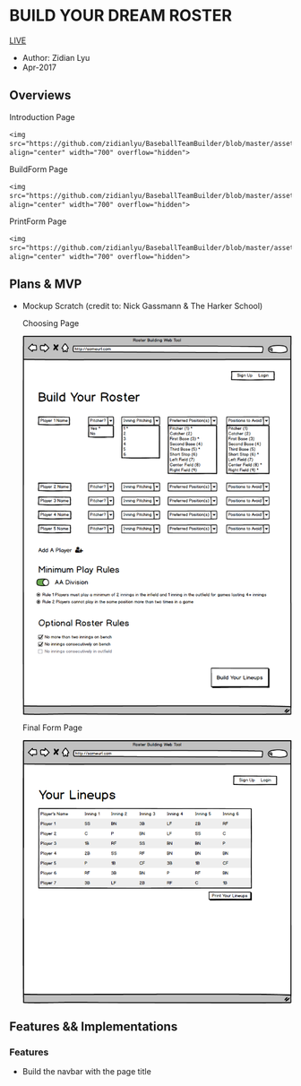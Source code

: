 # BUILD YOUR DREAM ROSTER

[LIVE][roster]

[roster]:
https://zidianlyu.github.io/BaseballTeamBuilder/

* Author: Zidian Lyu
* Apr-2017

## Overviews
  Introduction Page

    <img src="https://github.com/zidianlyu/BaseballTeamBuilder/blob/master/asset/img/intro.png" align="center" width="700" overflow="hidden">

  BuildForm Page

    <img src="https://github.com/zidianlyu/BaseballTeamBuilder/blob/master/asset/img/buildForm.png" align="center" width="700" overflow="hidden">

  PrintForm Page

    <img src="https://github.com/zidianlyu/BaseballTeamBuilder/blob/master/asset/img/printForm.png" align="center" width="700" overflow="hidden">




## Plans & MVP
  - Mockup Scratch (credit to: Nick Gassmann & The Harker School)

    Choosing Page

      <img src="https://github.com/zidianlyu/BaseballTeamBuilder/blob/master/asset/img/scratch_1.png" align="center" width="700" overflow="hidden">

    Final Form Page

      <img src="https://github.com/zidianlyu/BaseballTeamBuilder/blob/master/asset/img/scratch_2.png" align="center" width="700" overflow="hidden">

## Features && Implementations

### Features
  - Build the navbar with the page title
